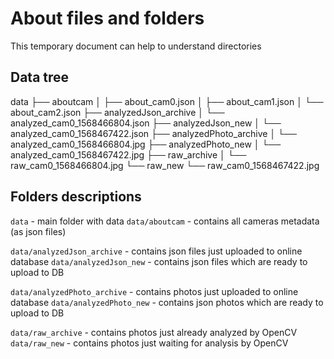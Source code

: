 # About files and folders
This temporary document can help to understand directories

## Data tree
data
├── aboutcam
│   ├── about_cam0.json
│   ├── about_cam1.json
│   └── about_cam2.json
├── analyzedJson_archive
│   └── analyzed_cam0_1568466804.json
├── analyzedJson_new
│   └── analyzed_cam0_1568467422.json
├── analyzedPhoto_archive
│   └── analyzed_cam0_1568466804.jpg
├── analyzedPhoto_new
│   └── analyzed_cam0_1568467422.jpg
├── raw_archive
│   └── raw_cam0_1568466804.jpg
└── raw_new
    └── raw_cam0_1568467422.jpg


## Folders descriptions

`data` - main folder with data
`data/aboutcam` - contains all cameras metadata (as json files)

`data/analyzedJson_archive` - contains json files just uploaded to online database
`data/analyzedJson_new` - contains json files which are ready to upload to DB

`data/analyzedPhoto_archive` - contains photos just uploaded to online database
`data/analyzedPhoto_new` - contains json photos which are ready to upload to DB

`data/raw_archive` - contains photos just already analyzed by OpenCV
`data/raw_new` - contains photos just waiting for analysis by OpenCV
